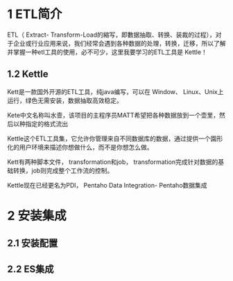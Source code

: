 # 1 ETL简介

ETL（ Extract- Transform-Load的縮写，即數据抽取、转换、装裁的过程），对于企业或行业应用来说，我们经常会遇到各种数据的处理，转换，迁移，所以了解并掌握一种etl工具的使用，必不可少，这里我要学习的ETL工具是 Kettle！

## 1.2 Kettle

Kett是一款国外开源的ETL工具，纯java编写，可以在 Window、 Linux、Unix上运行，绿色无需安装，数据抽取高效稳定。

Kete中文名称叫水壸，该项目的主程序员MATT希望把各种数据放到一个壶里，然后以种指定的格式流出

Kettle这个ETL工具集，它允许你管理来自不同数据库的数据，通过提供一个園形化的用户环境来描述你想做什么，而不是你想怎么做。

Kett有两种脚本文件， transformation和job， transformation完成针对数据的基础转换，job则完成整个工作流的控制。

Kettle现在已经更名为PDl， Pentaho Data Integration- Pentaho数据集成

# 2 安装集成

## 2.1 安装配置



## 2.2 ES集成